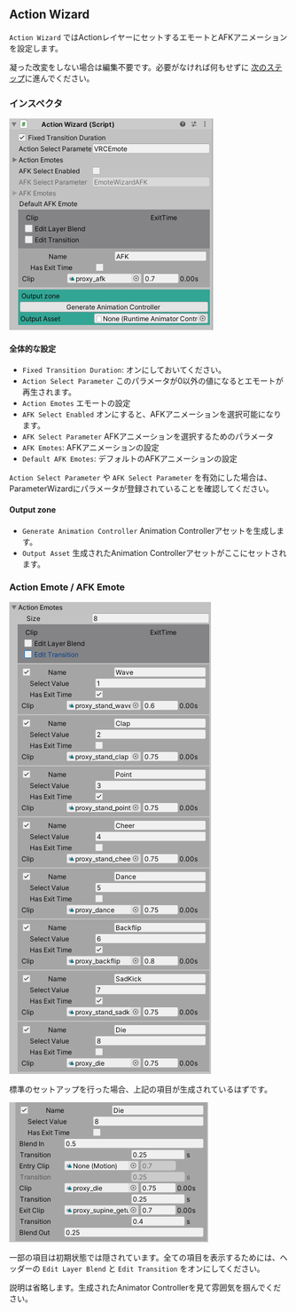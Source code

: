 ## Action Wizard

`Action Wizard` ではActionレイヤーにセットするエモートとAFKアニメーションを設定します。

凝った改変をしない場合は編集不要です。必要がなければ何もせずに [次のステップ](8_Publish.md)に進んでください。

### インスペクタ

![7.1.ActionWizard.png](img/7.1.ActionWizard.png)

#### 全体的な設定

- `Fixed Transition Duration`: オンにしておいてください。
- `Action Select Parameter` このパラメータが0以外の値になるとエモートが再生されます。
- `Action Emotes` エモートの設定
- `AFK Select Enabled` オンにすると、AFKアニメーションを選択可能になります。
- `AFK Select Parameter` AFKアニメーションを選択するためのパラメータ
- `AFK Emotes`: AFKアニメーションの設定
- `Default AFK Emotes`: デフォルトのAFKアニメーションの設定

`Action Select Parameter` や `AFK Select Parameter` を有効にした場合は、ParameterWizardにパラメータが登録されていることを確認してください。

#### Output zone

- `Generate Animation Controller` Animation Controllerアセットを生成します。
- `Output Asset` 生成されたAnimation Controllerアセットがここにセットされます。

### Action Emote / AFK Emote

![7.2.ActionWizardActionEmotes.png](img/7.2.ActionWizardActionEmotes.png)

標準のセットアップを行った場合、上記の項目が生成されているはずです。

![7.3.ActionWizardActionEmoteOpen.png](img/7.3.ActionWizardActionEmoteOpen.png)

一部の項目は初期状態では隠されています。全ての項目を表示するためには、ヘッダーの `Edit Layer Blend` と `Edit Transition` をオンにしてください。

説明は省略します。生成されたAnimator Controllerを見て雰囲気を掴んでください。

